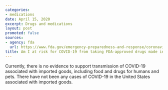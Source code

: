 ```yaml
---
categories:
- medications
date: April 15, 2020
excerpt: Drugs and medications
layout: post
promoted: false
sources:
- agency: fda
  url: https://www.fda.gov/emergency-preparedness-and-response/coronavirus-disease-2019-covid-19/coronavirus-disease-2019-covid-19-frequently-asked-questions
title: Am I at risk for COVID-19 from taking FDA-approved drugs made in China?
---
```


Currently, there is no evidence to support transmission of COVID-19 associated with imported goods, including food and drugs for humans and pets. There have not been any cases of COVID-19 in the United States associated with imported goods.

